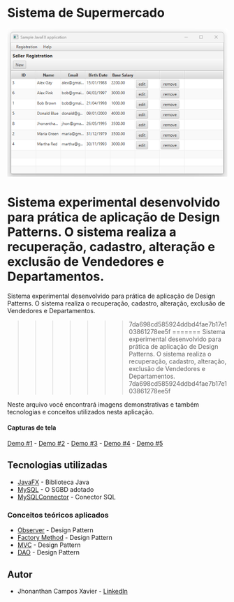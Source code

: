 # Sistema de Supermercado

![](demo/demo_1.png)

Sistema experimental desenvolvido para prática de aplicação de Design Patterns. O sistema realiza a recuperação, cadastro, alteração e exclusão de Vendedores e Departamentos.
=======
Sistema experimental desenvolvido para prática de aplicação de Design Patterns. O sistema realiza o recuperação, cadastro, alteração, exclusão de Vendedores e Departamentos.
>>>>>>> 7da698cd585924ddbd4fae7b17e103861278ee5f
=======
Sistema experimental desenvolvido para prática de aplicação de Design Patterns. O sistema realiza o recuperação, cadastro, alteração, exclusão de Vendedores e Departamentos.
>>>>>>> 7da698cd585924ddbd4fae7b17e103861278ee5f

Neste arquivo você encontrará imagens demonstrativas e também tecnologias e conceitos utilizados nesta aplicação.

#### Capturas de tela

[Demo #1](demo/demo_1.png) - [Demo #2](demo/demo_2.png) - [Demo #3](demo/demo_3.png) - [Demo #4](demo/demo_4.png) - [Demo #5](demo/demo_5.png)


## Tecnologias utilizadas

* [JavaFX](https://pt.wikipedia.org/wiki/JavaFX) - Biblioteca Java
* [MySQL](https://www.mysql.com/) - O SGBD adotado
* [MySQLConnector](https://www.mysql.com/products/connector/) - Conector SQL


### Conceitos teóricos aplicados

* [Observer](https://pt.wikipedia.org/wiki/Observer) - Design Pattern
* [Factory Method](https://pt.wikipedia.org/wiki/Factory_Method) - Design Pattern
* [MVC](https://pt.wikipedia.org/wiki/MVC) - Design Pattern
* [DAO](https://pt.wikipedia.org/wiki/Objeto_de_acesso_a_dados) - Design Pattern

## Autor

* Jhonanthan Campos Xavier - [LinkedIn](https://www.linkedin.com/in/jhonanthan-campos-xavier-0905a5141/)


